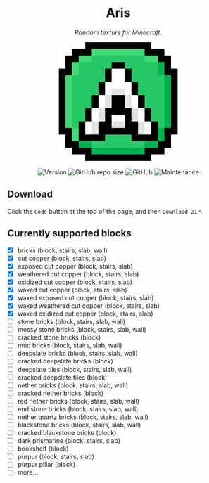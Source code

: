<center>

# Aris

_Random texturs for Minecraft._

![Logo](./pack.png)

![Version](https://img.shields.io/badge/version-1.19%2F1.19.1-ff69b4) ![GitHub repo size](https://img.shields.io/github/repo-size/luximus-hunter/aris) ![GitHub](https://img.shields.io/github/license/luximus-hunter/aris) ![Maintenance](https://img.shields.io/maintenance/yes/2022)

</center>

## Download

Click the `Code` button at the top of the page, and then `Download ZIP`.

## Currently supported blocks

- [x] bricks (block, stairs, slab, wall)
- [x] cut copper (block, stairs, slab)
- [x] exposed cut copper (block, stairs, slab)
- [x] weathered cut copper (block, stairs, slab)
- [x] oxidized cut copper (block, stairs, slab)
- [x] waxed cut copper (block, stairs, slab)
- [x] waxed exposed cut copper (block, stairs, slab)
- [x] waxed weathered cut copper (block, stairs, slab)
- [x] waxed oxidized cut copper (block, stairs, slab)
- [ ] stone bricks (block, stairs, slab, wall)
- [ ] mossy stone bricks (block, stairs, slab, wall)
- [ ] cracked stone bricks (block)
- [ ] mud bricks (block, stairs, slab, wall)
- [ ] deepslate bricks (block, stairs, slab, wall)
- [ ] cracked deepslate bricks (block)
- [ ] deepslate tiles (block, stairs, slab, wall)
- [ ] cracked deepslate tiles (block)
- [ ] nether bricks (block, stairs, slab, wall)
- [ ] cracked nether bricks (block)
- [ ] red nether bricks (block, stairs, slab, wall)
- [ ] end stone bricks (block, stairs, slab, wall)
- [ ] nether quartz bricks (block, stairs, slab, wall)
- [ ] blackstone bricks (block, stairs, slab, wall)
- [ ] cracked blackstone bricks (block)
- [ ] dark prismarine (block, stairs, slab)
- [ ] bookshelf (block)
- [ ] purpur (block, stairs, slab)
- [ ] purpur pillar (block)
- [ ] more...

